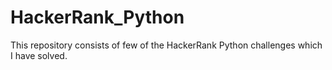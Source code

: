 # HackerRank_Python
This repository consists of few of the HackerRank Python challenges which I have solved.
